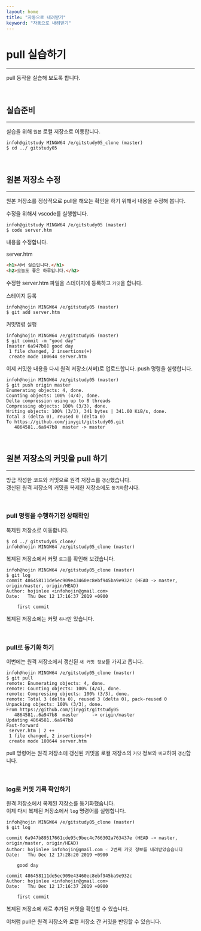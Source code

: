 ```yaml
---
layout: home
title: "자동으로 내려받기"
keyword: "자동으로 내려받기"
---
```


# pull 실습하기
---
pull 동작을 실습해 보도록 합니다.

<br>

## 실습준비
---
실습을 위해 `원본` 로컬 저장소로 이동합니다.  

```
infoh@gitstudy MINGW64 /e/gitstudy05_clone (master)
$ cd ../ gitstudy05
```

<br>

## 원본 저장소 수정
---
원본 저장소를 정상적으로 pull을 해오는 확인을 하기 위해서 내용을 수정해 봅니다.  

수정을 위해서 vscode를 실행합니다.  
```
infoh@gitstudy MINGW64 /e/gitstudy05 (master)
$ code server.htm
```

내용을 수정합니다.

server.htm
```html
<h1>서버 실습입니다.</h1>
<h2>오늘도 좋은 하루입니다.</h2>
```

수정한 server.htm 파일을 스테이지에 등록하고 `커밋`을 합니다.  

스테이지 등록
```
infoh@hojin MINGW64 /e/gitstudy05 (master)
$ git add server.htm
```

커밋명령 실행
```
infoh@hojin MINGW64 /e/gitstudy05 (master)
$ git commit -m "good day"
[master 6a947b8] good day
 1 file changed, 2 insertions(+)
 create mode 100644 server.htm
```

이제 커밋한 내용을 다시 원격 저장소(서버)로 업로드합니다.
push 명령을 실행합니다.  
```
infoh@hojin MINGW64 /e/gitstudy05 (master)
$ git push origin master
Enumerating objects: 4, done.
Counting objects: 100% (4/4), done.
Delta compression using up to 8 threads
Compressing objects: 100% (3/3), done.
Writing objects: 100% (3/3), 341 bytes | 341.00 KiB/s, done.
Total 3 (delta 0), reused 0 (delta 0)
To https://github.com/jinygit/gitstudy05.git
   4864581..6a947b8  master -> master
```

<br>

## 원본 저장소의 커밋을 pull 하기
---
방금 작성한 코드와 커밋으로 원격 저장소를 `갱신`했습니다.  
갱신된 원격 저장소의 커밋을 복제한 저장소에도 `동기화`합시다.  

<br>

### pull 명령을 수행하기전 상태확인
복제된 저장소로 이동합니다.  
```
$ cd ../ gitstudy05_clone/
infoh@hojin MINGW64 /e/gitstudy05_clone (master)
```

복제된 저장소에서 커밋 `로그`를 확인해 보겠습니다.  

```
infoh@hojin MINGW64 /e/gitstudy05_clone (master)
$ git log
commit 486458111de5ec909e43460ec8ebf945ba9e932c (HEAD -> master, origin/master, origin/HEAD)
Author: hojinlee <infohojin@gmail.com>
Date:   Thu Dec 12 17:16:37 2019 +0900

    first commit
```

복제된 저장소에는 커밋 `하나`만 있습니다. 

<br>

### pull로 동기화 하기
이번에는 원격 저장소에서 갱신된 `새 커밋 정보`를 가지고 옵니다.  

```
infoh@hojin MINGW64 /e/gitstudy05_clone (master)
$ git pull
remote: Enumerating objects: 4, done.
remote: Counting objects: 100% (4/4), done.
remote: Compressing objects: 100% (3/3), done.
remote: Total 3 (delta 0), reused 3 (delta 0), pack-reused 0
Unpacking objects: 100% (3/3), done.
From https://github.com/jinygit/gitstudy05
   4864581..6a947b8  master     -> origin/master
Updating 4864581..6a947b8
Fast-forward
 server.htm | 2 ++
 1 file changed, 2 insertions(+)
 create mode 100644 server.htm
```

pull 명령어는 원격 저장소에 갱신된 커밋을 로컬 저장소의 `커밋` 정보와 `비교`하여 `갱신`합니다.  

<br>

### log로 커밋 기록 확인하기
원격 저장소에서 복제된 저장소를 동기화했습니다.  
이제 다시 복제된 저장소에서 `log` 명령어를 실행합니다.  

```
infoh@hojin MINGW64 /e/gitstudy05_clone (master)
$ git log

commit 6a947b89517661cde95c9bec4c766302a763437e (HEAD -> master, origin/master, origin/HEAD)
Author: hojinlee infohojin@gmail.com ☜ 2번째 커밋 정보를 내려받았습습니다
Date:   Thu Dec 12 17:28:20 2019 +0900

    good day

commit 486458111de5ec909e43460ec8ebf945ba9e932c
Author: hojinlee <infohojin@gmail.com>
Date:   Thu Dec 12 17:16:37 2019 +0900

    first commit
```

복제된 저장소에 새로 추가된 커밋을 확인할 수 있습니다.  

이처럼 pull은 원격 저장소와 로컬 저장소 간 커밋을 반영할 수 있습니다.  

<br><br>
